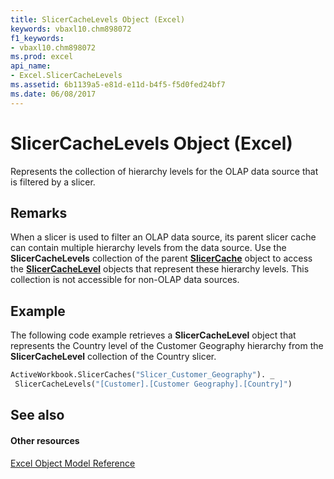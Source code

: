 ```yaml
---
title: SlicerCacheLevels Object (Excel)
keywords: vbaxl10.chm898072
f1_keywords:
- vbaxl10.chm898072
ms.prod: excel
api_name:
- Excel.SlicerCacheLevels
ms.assetid: 6b1139a5-e81d-e11d-b4f5-f5d0fed24bf7
ms.date: 06/08/2017
---
```



# SlicerCacheLevels Object (Excel)

Represents the collection of hierarchy levels for the OLAP data source that is filtered by a slicer.


## Remarks

When a slicer is used to filter an OLAP data source, its parent slicer cache can contain multiple hierarchy levels from the data source. Use the **SlicerCacheLevels** collection of the parent **[SlicerCache](slicercache-object-excel.md)** object to access the **[SlicerCacheLevel](slicercachelevel-object-excel.md)** objects that represent these hierarchy levels. This collection is not accessible for non-OLAP data sources.


## Example

The following code example retrieves a **SlicerCacheLevel** object that represents the Country level of the Customer Geography hierarchy from the **SlicerCacheLevel** collection of the Country slicer.


```vb
ActiveWorkbook.SlicerCaches("Slicer_Customer_Geography"). _ 
 SlicerCacheLevels("[Customer].[Customer Geography].[Country]")
```


## See also


#### Other resources


[Excel Object Model Reference](http://msdn.microsoft.com/library/11ea8598-8a20-92d5-f98b-0da04263bf2c%28Office.15%29.aspx)


